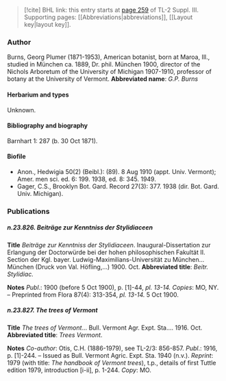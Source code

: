 > [!cite] BHL link: this entry starts at [page 259](https://www.biodiversitylibrary.org/page/33266566) of TL-2 Suppl. III.
> Supporting pages: [[Abbreviations|abbreviations]], [[Layout key|layout key]].

### Author

Burns, Georg Plumer (1871-1953), American botanist, born at Maroa, Ill., studied in München ca. 1889, Dr. phil. München 1900, director of the Nichols Arboretum of the University of Michigan 1907-1910, professor of botany at the University of Vermont. 
**Abbreviated name**: *G.P. Burns*

#### Herbarium and types

Unknown.

#### Bibliography and biography

Barnhart 1: 287 (b. 30 Oct 1871).

#### Biofile

- Anon., Hedwigia 50(2) (Beibl.): (89). 8 Aug 1910 (appt. Univ. Vermont); Amer. men sci. ed. 6: 199. 1938, ed. 8: 345. 1949.
- Gager, C.S., Brooklyn Bot. Gard. Record 27(3): 377. 1938 (dir. Bot. Gard. Univ. Michigan).

### Publications

##### n.23.826. Beiträge zur Kenntniss der Stylidiaceen

**Title**
*Beiträge zur Kenntniss der Stylidiaceen*. Inaugural-Dissertation zur Erlangung der Doctorwürde bei der hohen philosophischen Fakultät II. Section der Kgl. bayer. Ludwig-Maximilians-Universität zu München... München (Druck von Val. Höfling,...) 1900. Oct.
**Abbreviated title**: *Beitr. Stylidiac.*

**Notes**
*Publ*.: 1900 (before 5 Oct 1900), p. \[1\]-44, *pl. 13-14.* *Copies*: MO, NY. – Preprinted from Flora 87(4): 313-354, *pl. 13-14.* 5 Oct 1900.

##### n.23.827. The trees of Vermont

**Title**
*The trees of Vermont*... Bull. Vermont Agr. Expt. Sta.... 1916. Oct.
**Abbreviated title**: *Trees Vermont*.

**Notes**
*Co-author*: Otis, C.H. (1886-1979), see TL-2/3: 856-857.
*Publ*.: 1916, p. \[1\]-244. – Issued as Bull. Vermont Agric. Expt. Sta. 1940 (n.v.).
*Reprint*: 1979 (with title: *The handbook of Vermont trees*), t.p., details of first Tuttle edition 1979, introduction \[i-ii\], p. 1-244. *Copy*: MO.

